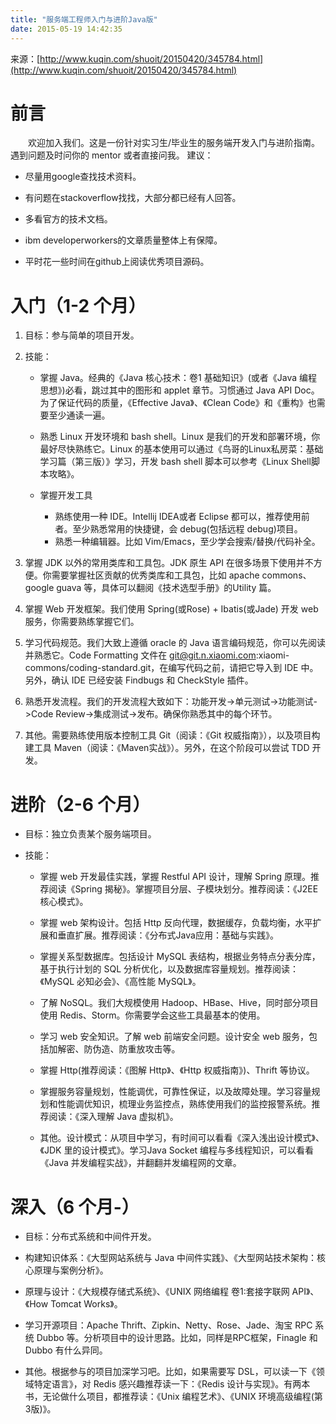```yaml
---
title: "服务端工程师入门与进阶Java版"
date: 2015-05-19 14:42:35
---
```

来源：[http://www.kuqin.com/shuoit/20150420/345784.html](http://www.kuqin.com/shuoit/20150420/345784.html)

前言
====

　　欢迎加入我们。这是一份针对实习生/毕业生的服务端开发入门与进阶指南。遇到问题及时问你的 
mentor 或者直接问我。 建议：

* 尽量用google查找技术资料。

* 有问题在stackoverflow找找，大部分都已经有人回答。

* 多看官方的技术文档。

* ibm developerworkers的文章质量整体上有保障。

* 平时花一些时间在github上阅读优秀项目源码。
<!--more-->
入门（1-2 个月）
==============

1. 目标：参与简单的项目开发。

2. 技能：
	
	* 掌握 Java。经典的《Java 核心技术：卷1 基础知识》(或者《Java 编程思想》)必看，跳过其中的图形和 applet 章节。习惯通过 Java API Doc。为了保证代码的质量，《Effective Java》、《Clean Code》和《重构》也需要至少通读一遍。
	
	* 熟悉 Linux 开发环境和 bash shell。Linux 是我们的开发和部署环境，你最好尽快熟练它。Linux 的基本使用可以通过《鸟哥的Linux私房菜：基础学习篇（第三版）》学习，开发 bash shell 脚本可以参考《Linux Shell脚本攻略》。
	
	* 掌握开发工具
		* 熟练使用一种 IDE。Intellij IDEA或者 Eclipse 都可以，推荐使用前者。至少熟悉常用的快捷键，会 debug(包括远程 debug)项目。
		* 熟悉一种编辑器。比如 Vim/Emacs，至少学会搜索/替换/代码补全。

3. 掌握 JDK 以外的常用类库和工具包。JDK 原生 API 在很多场景下使用并不方便。你需要掌握社区贡献的优秀类库和工具包，比如 apache commons、google guava 等，具体可以翻阅《技术选型手册》的Utility 篇。

4. 掌握 Web 开发框架。我们使用 Spring(或Rose) + Ibatis(或Jade) 开发 web 服务，你需要熟练掌握它们。

5. 学习代码规范。我们大致上遵循 oracle 的 Java 语言编码规范，你可以先阅读并熟悉它。Code Formatting 文件在 git@git.n.xiaomi.com:xiaomi-commons/coding-standard.git，在编写代码之前，请把它导入到 IDE 中。另外，确认 IDE 已经安装 Findbugs 和 CheckStyle 插件。

6. 熟悉开发流程。我们的开发流程大致如下：功能开发->单元测试->功能测试->Code Review->集成测试->发布。确保你熟悉其中的每个环节。

7. 其他。需要熟练使用版本控制工具 Git（阅读：《Git 权威指南》），以及项目构建工具 Maven（阅读：《Maven实战》）。另外，在这个阶段可以尝试 TDD 开发。

进阶（2-6 个月）
==============

* 目标：独立负责某个服务端项目。

* 技能：
	
	* 掌握 web 开发最佳实践，掌握 Restful API 设计，理解 Spring 原理。推荐阅读《Spring 揭秘》。掌握项目分层、子模块划分。推荐阅读：《J2EE 核心模式》。
	
	* 掌握 web 架构设计。包括 Http 反向代理，数据缓存，负载均衡，水平扩展和垂直扩展。推荐阅读：《分布式Java应用：基础与实践》。
	
	* 掌握关系型数据库。包括设计 MySQL 表结构，根据业务特点分表分库，基于执行计划的 SQL 分析优化，以及数据库容量规划。推荐阅读：《MySQL 必知必会》、《高性能 MySQL》。
	
	* 了解 NoSQL。我们大规模使用 Hadoop、HBase、Hive，同时部分项目使用 Redis、Storm。你需要学会这些工具最基本的使用。
	
	* 学习 web 安全知识。了解 web 前端安全问题。设计安全 web 服务，包括加解密、防伪造、防重放攻击等。
	
	* 掌握 Http(推荐阅读：《图解 Http》、《Http 权威指南》)、Thrift 等协议。
	
	* 掌握服务容量规划，性能调优，可靠性保证，以及故障处理。学习容量规划和性能调优知识，梳理业务监控点，熟练使用我们的监控报警系统。推荐阅读：《深入理解 Java 虚拟机》。
	
	* 其他。设计模式：从项目中学习，有时间可以看看《深入浅出设计模式》、《JDK 里的设计模式》。学习Java Socket 编程与多线程知识，可以看看《Java 并发编程实战》，并翻翻并发编程网的文章。

深入（6 个月-）
=============
	
* 目标：分布式系统和中间件开发。

* 构建知识体系：《大型网站系统与 Java 中间件实践》、《大型网站技术架构：核心原理与案例分析》。

* 原理与设计：《大规模存储式系统》、《UNIX 网络编程 卷1:套接字联网 API》、《How Tomcat Works》。

* 学习开源项目：Apache Thrift、Zipkin、Netty、Rose、Jade、淘宝 RPC 系统 Dubbo 等。分析项目中的设计思路。比如，同样是RPC框架，Finagle 和 Dubbo 有什么异同。

* 其他。根据参与的项目加深学习吧。比如，如果需要写 DSL，可以读一下《领域特定语言》，对 Redis 感兴趣推荐读一下：《Redis 设计与实现》。有两本书，无论做什么项目，都推荐读：《Unix 编程艺术》、《UNIX 环境高级编程(第3版)》。